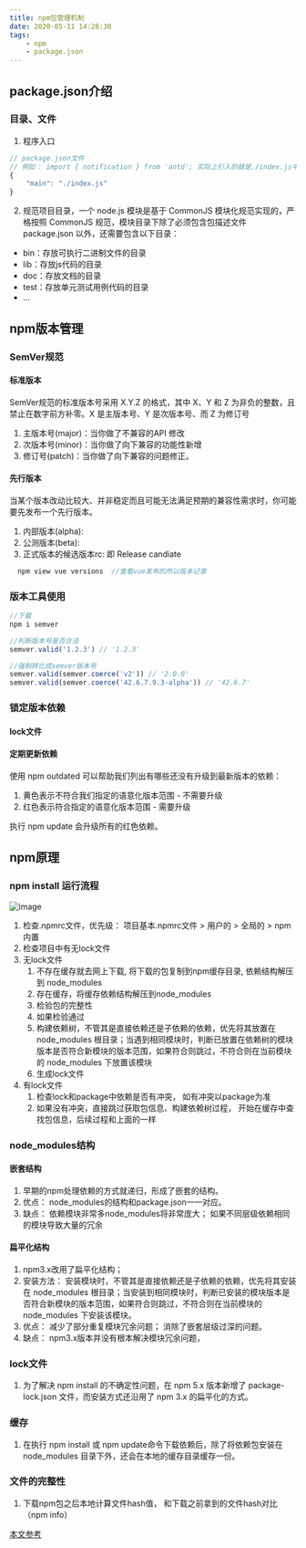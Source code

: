 ```yaml
---
title: npm包管理机制
date: 2020-05-11 14:28:30
tags:
    - npm
    - package.json
---
```


## package.json介绍
### 目录、文件
1. 程序入口
```js
// package.json文件 
// 例如： import { notification } from 'antd'; 实际上引入的就是./index.js中暴露出去的模块
{
    "main": "./index.js"
}
```

2. 规范项目目录，一个 node.js 模块是基于 CommonJS 模块化规范实现的，严格按照 CommonJS 规范，模块目录下除了必须包含包描述文件 package.json 以外，还需要包含以下目录：
 * bin：存放可执行二进制文件的目录
 * lib：存放js代码的目录
 * doc：存放文档的目录
 * test：存放单元测试用例代码的目录
 * ...

## npm版本管理
###  SemVer规范
#### 标准版本
SemVer规范的标准版本号采用 X.Y.Z 的格式，其中 X、Y 和 Z 为非负的整数，且禁止在数字前方补零。X 是主版本号、Y 是次版本号、而 Z 为修订号
1. 主版本号(major)：当你做了不兼容的API 修改
2. 次版本号(minor)：当你做了向下兼容的功能性新增
3. 修订号(patch)：当你做了向下兼容的问题修正。

#### 先行版本
当某个版本改动比较大、并非稳定而且可能无法满足预期的兼容性需求时，你可能要先发布一个先行版本。
1. 内部版本(alpha):
2. 公测版本(beta):
3. 正式版本的候选版本rc: 即 Release candiate
```js
  npm view vue versions  //查看vue发布的所以版本记录
```


### 版本工具使用
```js
//下载
npm i semver

//判断版本号是否合法
semver.valid('1.2.3') // '1.2.3'

//强制转化成semver版本号
semver.valid(semver.coerce('v2')) // '2.0.0'
semver.valid(semver.coerce('42.6.7.9.3-alpha')) // '42.6.7'
```

### 锁定版本依赖
#### lock文件
#### 定期更新依赖
使用 npm outdated 可以帮助我们列出有哪些还没有升级到最新版本的依赖：
1. 黄色表示不符合我们指定的语意化版本范围 - 不需要升级
2. 红色表示符合指定的语意化版本范围 - 需要升级

执行 npm update 会升级所有的红色依赖。

## npm原理

### npm install 运行流程
![image](/blog/img/npm.png)
1. 检查.npmrc文件，优先级： 项目基本.npmrc文件 > 用户的 > 全局的 > npm内置
2. 检查项目中有无lock文件
3. 无lock文件
   1. 不存在缓存就去网上下载, 将下载的包复制到npm缓存目录, 依赖结构解压到 node_modules
   2. 存在缓存，将缓存依赖结构解压到node_modules
   3. 检验包的完整性
   4. 如果检验通过
   5. 构建依赖树，不管其是直接依赖还是子依赖的依赖，优先将其放置在 node_modules 根目录；当遇到相同模块时，判断已放置在依赖树的模块版本是否符合新模块的版本范围，如果符合则跳过，不符合则在当前模块的 node_modules 下放置该模块
   6. 生成lock文件
4. 有lock文件
   1. 检查lock和package中依赖是否有冲突， 如有冲突以package为准
   2. 如果没有冲突，直接跳过获取包信息、构建依赖树过程， 开始在缓存中查找包信息，后续过程和上面的一样

### node_modules结构
#### 嵌套结构
1. 早期的npm处理依赖的方式就递归，形成了嵌套的结构。
2. 优点： node_modules的结构和package.json一一对应。
3. 缺点： 依赖模块非常多node_modules将非常庞大； 如果不同层级依赖相同的模块导致大量的冗余


#### 扁平化结构
1. npm3.x改用了扁平化结构；
2. 安装方法： 安装模块时，不管其是直接依赖还是子依赖的依赖，优先将其安装在 node_modules 根目录；当安装到相同模块时，判断已安装的模块版本是否符合新模块的版本范围，如果符合则跳过，不符合则在当前模块的 node_modules 下安装该模块。
3. 优点： 减少了部分重复模块冗余问题； 消除了嵌套层级过深的问题。
4. 缺点： npm3.x版本并没有根本解决模块冗余问题，

### lock文件
1. 为了解决 npm install 的不确定性问题，在 npm 5.x 版本新增了 package-lock.json 文件，而安装方式还沿用了 npm 3.x 的扁平化的方式。

### 缓存
1. 在执行 npm install 或 npm update命令下载依赖后，除了将依赖包安装在node_modules 目录下外，还会在本地的缓存目录缓存一份。

### 文件的完整性
1. 下载npm包之后本地计算文件hash值， 和下载之前拿到的文件hash对比（npm info）


[本文参考](https://mp.weixin.qq.com/s/gtsnxFOYRZ4i-Id_9Gr6Aw)